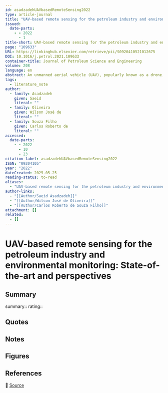 ```yaml
---
id: asadzadehUAVbasedRemoteSensing2022
type: article-journal
title: "UAV-based remote sensing for the petroleum industry and environmental monitoring: State-of-the-art and perspectives"
issued:
  date-parts:
    - - 2022
      - 1
title-short: UAV-based remote sensing for the petroleum industry and environmental monitoring
page: "109633"
URL: https://linkinghub.elsevier.com/retrieve/pii/S0920410521012675
DOI: 10.1016/j.petrol.2021.109633
container-title: Journal of Petroleum Science and Engineering
volume: 208
language: en
abstract: An unmanned aerial vehicle (UAV), popularly known as a drone, is an aircraft without a human pilot aboard. Recent developments in sensor technology and navigation systems have made drones a powerful and reliable basis for professional data acquisition. Today, the use of UAVs has expanded massively in the civil and com­ mercial sectors and this technology has found its way into almost every industrial sector including the petroleum industry. Drone technology offers a great potential to revolutionize the mapping, monitoring, inspection, and surveillance procedures of the petroleum industry by providing a faster, safer, and more cost-efficient way of mass data collection. This article offers a review of the common UAV platforms and sensor systems and highlights the state-of-the-art and application examples of drone remote sensing in the oil and gas industry. Six broad areas are recognized comprising offshore oil spill detection, oil leakage detection, pipeline monitoring, gas emission sensing, remote facility inspection, petroleum exploration (i.e., land surveying, geologic mapping, and petroleum exploration), and environmental monitoring. Research gaps and open issues along with opportunities for further developments in each of these areas are highlighted.
tags:
  - literature_note
author:
  - family: Asadzadeh
    given: Saeid
    literal: ""
  - family: Oliveira
    given: Wilson José de
    literal: ""
  - family: Souza Filho
    given: Carlos Roberto de
    literal: ""
accessed:
  date-parts:
    - - 2022
      - 10
      - 23
citation-label: asadzadehUAVbasedRemoteSensing2022
ISSN: "09204105"
year: "2022"
dateCreated: 2025-05-25
reading-status: to-read
aliases:
  - "UAV-based remote sensing for the petroleum industry and environmental monitoring: State-of-the-art and perspectives"
author-links:
  - "[[Author/Saeid Asadzadeh]]"
  - "[[Author/Wilson José de Oliveira]]"
  - "[[Author/Carlos Roberto de Souza Filho]]"
attachment: []
related:
  - []
---
```


# UAV-based remote sensing for the petroleum industry and environmental monitoring: State-of-the-art and perspectives

## Summary
summary::
rating::

## Quotes

## Notes

## Figures

## References

🔗 [Source](https://linkinghub.elsevier.com/retrieve/pii/S0920410521012675)

